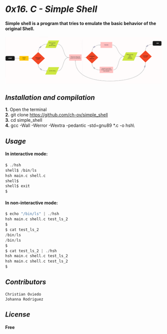 # _0x16. C - Simple Shell_
#### Simple shell is a program that tries to emulate the basic behavior of the original Shell.
![Flowchart](flowchart_shell.png)
## _Installation and compilation_
**1.** Open the terminal\
**2.** git clone https://github.com/ch-ov/simple_shell \
**3.** cd simple_shell\
**4.** gcc -Wall -Werror -Wextra -pedantic -std=gnu89 *.c -o hsh\
## _Usage_
#### In interactive mode:
```C
$ ./hsh
shell$ /bin/ls
hsh main.c shell.c
shell$
shell$ exit
$
```
#### In non-interactive mode:
```C
$ echo "/bin/ls" | ./hsh
hsh main.c shell.c test_ls_2
$
$ cat test_ls_2
/bin/ls
/bin/ls
$
$ cat test_ls_2 | ./hsh
hsh main.c shell.c test_ls_2
hsh main.c shell.c test_ls_2
$
```
## _Contributors_
    Christian Oviedo
    Johanna Rodriguez
## _License_
#### Free
